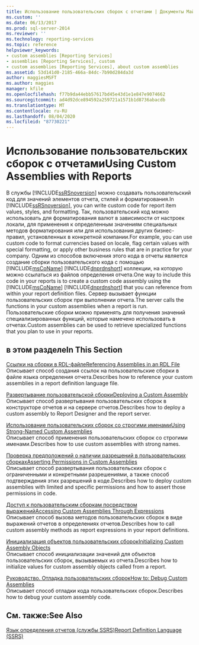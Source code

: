 ```yaml
---
title: Использование пользовательских сборок с отчетами | Документы Майкрософт
ms.custom: ''
ms.date: 06/13/2017
ms.prod: sql-server-2014
ms.reviewer: ''
ms.technology: reporting-services
ms.topic: reference
helpviewer_keywords:
- custom assemblies [Reporting Services]
- assemblies [Reporting Services], custom
- custom assemblies [Reporting Services], about custom assemblies
ms.assetid: 53d141d0-2185-466a-84dc-7b90d284da3d
author: maggiesMSFT
ms.author: maggies
manager: kfile
ms.openlocfilehash: f77b9da44ebb57617bd45e43d1e1e847e9074662
ms.sourcegitcommit: ad4d92dce894592a259721a1571b1d8736abacdb
ms.translationtype: MT
ms.contentlocale: ru-RU
ms.lasthandoff: 08/04/2020
ms.locfileid: "87730221"
---
```

# <a name="using-custom-assemblies-with-reports"></a><span data-ttu-id="04ade-102">Использование пользовательских сборок с отчетами</span><span class="sxs-lookup"><span data-stu-id="04ade-102">Using Custom Assemblies with Reports</span></span>
  <span data-ttu-id="04ade-103">В службы [!INCLUDE[ssRSnoversion](../../includes/ssrsnoversion-md.md)] можно создавать пользовательский код для значений элементов отчета, стилей и форматирования.</span><span class="sxs-lookup"><span data-stu-id="04ade-103">In [!INCLUDE[ssRSnoversion](../../includes/ssrsnoversion-md.md)], you can write custom code for report item values, styles, and formatting.</span></span> <span data-ttu-id="04ade-104">Так, пользовательский код можно использовать для форматирования валют в зависимости от настроек локали, для применения к определенным значениям специальных методов форматирования или для использования других бизнес-правил, установленных в конкретной компании.</span><span class="sxs-lookup"><span data-stu-id="04ade-104">For example, you can use custom code to format currencies based on locale, flag certain values with special formatting, or apply other business rules that are in practice for your company.</span></span> <span data-ttu-id="04ade-105">Одним из способов включения этого кода в отчеты является создание сборки пользовательского кода с помощью [!INCLUDE[msCoName](../../includes/msconame-md.md)] [!INCLUDE[dnprdnshort](../../includes/dnprdnshort-md.md)] коллекции, на которую можно ссылаться из файлов определения отчета.</span><span class="sxs-lookup"><span data-stu-id="04ade-105">One way to include this code in your reports is to create a custom code assembly using the [!INCLUDE[msCoName](../../includes/msconame-md.md)] [!INCLUDE[dnprdnshort](../../includes/dnprdnshort-md.md)] that you can reference from within your report definition files.</span></span> <span data-ttu-id="04ade-106">Сервер вызывает функции пользовательских сборок при выполнении отчета.</span><span class="sxs-lookup"><span data-stu-id="04ade-106">The server calls the functions in your custom assemblies when a report is run.</span></span> <span data-ttu-id="04ade-107">Пользовательские сборки можно применять для получения значений специализированных функций, которые намечено использовать в отчетах.</span><span class="sxs-lookup"><span data-stu-id="04ade-107">Custom assemblies can be used to retrieve specialized functions that you plan to use in your reports.</span></span>  
  
## <a name="in-this-section"></a><span data-ttu-id="04ade-108">в этом разделе</span><span class="sxs-lookup"><span data-stu-id="04ade-108">In This Section</span></span>  
 [<span data-ttu-id="04ade-109">Ссылки на сборки в RDL-файле</span><span class="sxs-lookup"><span data-stu-id="04ade-109">Referencing Assemblies in an RDL File</span></span>](referencing-assemblies-in-an-rdl-file.md)  
 <span data-ttu-id="04ade-110">Описывает способ создания ссылок на пользовательские сборки в файле языка определения отчета.</span><span class="sxs-lookup"><span data-stu-id="04ade-110">Describes how to reference your custom assemblies in a report definition language file.</span></span>  
  
 [<span data-ttu-id="04ade-111">Развертывание пользовательской сборки</span><span class="sxs-lookup"><span data-stu-id="04ade-111">Deploying a Custom Assembly</span></span>](deploying-a-custom-assembly.md)  
 <span data-ttu-id="04ade-112">Описывает способ развертывания пользовательских сборок в конструкторе отчетов и на сервере отчетов.</span><span class="sxs-lookup"><span data-stu-id="04ade-112">Describes how to deploy a custom assembly to Report Designer and the report server.</span></span>  
  
 [<span data-ttu-id="04ade-113">Использование пользовательских сборок со строгими именами</span><span class="sxs-lookup"><span data-stu-id="04ade-113">Using Strong-Named Custom Assemblies</span></span>](using-strong-named-custom-assemblies.md)  
 <span data-ttu-id="04ade-114">Описывает способ применения пользовательских сборок со строгими именами.</span><span class="sxs-lookup"><span data-stu-id="04ade-114">Describes how to use custom assemblies with strong names.</span></span>  
  
 [<span data-ttu-id="04ade-115">Проверка предположений о наличии разрешений в пользовательских сборках</span><span class="sxs-lookup"><span data-stu-id="04ade-115">Asserting Permissions in Custom Assemblies</span></span>](asserting-permissions-in-custom-assemblies.md)  
 <span data-ttu-id="04ade-116">Описывает способ развертывания пользовательских сборок с ограниченными и конкретными разрешениями, а также способ подтверждения этих разрешений в коде.</span><span class="sxs-lookup"><span data-stu-id="04ade-116">Describes how to deploy custom assemblies with limited and specific permissions and how to assert those permissions in code.</span></span>  
  
 [<span data-ttu-id="04ade-117">Доступ к пользовательским сборкам посредством выражений</span><span class="sxs-lookup"><span data-stu-id="04ade-117">Accessing Custom Assemblies Through Expressions</span></span>](accessing-custom-assemblies-through-expressions.md)  
 <span data-ttu-id="04ade-118">Описывает способ вызова методов пользовательских сборок в виде выражений отчетов в определениях отчетов.</span><span class="sxs-lookup"><span data-stu-id="04ade-118">Describes how to call custom assembly methods as report expressions in your report definitions.</span></span>  
  
 [<span data-ttu-id="04ade-119">Инициализация объектов пользовательских сборок</span><span class="sxs-lookup"><span data-stu-id="04ade-119">Initializing Custom Assembly Objects</span></span>](initializing-custom-assembly-objects.md)  
 <span data-ttu-id="04ade-120">Описывает способ инициализации значений для объектов пользовательских сборок, вызываемых из отчета.</span><span class="sxs-lookup"><span data-stu-id="04ade-120">Describes how to initialize values for custom assembly objects called from a report.</span></span>  
  
 [<span data-ttu-id="04ade-121">Руководство. Отладка пользовательских сборок</span><span class="sxs-lookup"><span data-stu-id="04ade-121">How to: Debug Custom Assemblies</span></span>](how-to-debug-custom-assemblies.md)  
 <span data-ttu-id="04ade-122">Описывает способ отладки кода пользовательских сборок.</span><span class="sxs-lookup"><span data-stu-id="04ade-122">Describes how to debug your custom assembly code.</span></span>  
  
## <a name="see-also"></a><span data-ttu-id="04ade-123">См. также:</span><span class="sxs-lookup"><span data-stu-id="04ade-123">See Also</span></span>  
 [<span data-ttu-id="04ade-124">Язык определения отчетов (службы SSRS)</span><span class="sxs-lookup"><span data-stu-id="04ade-124">Report Definition Language &#40;SSRS&#41;</span></span>](../reports/report-definition-language-ssrs.md)  
  
  
